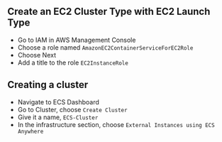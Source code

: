 ## Create an EC2 Cluster Type with EC2 Launch Type

- Go to IAM in AWS Management Console
- Choose a role named `AmazonEC2ContainerServiceForEC2Role`
- Choose Next
- Add a title to the role `EC2InstanceRole`

## Creating a cluster

- Navigate to ECS Dashboard
- Go to Cluster, choose `Create Cluster`
- Give it a name, `ECS-Cluster`
- In the infrastructure section, choose `External Instances using ECS Anywhere`
